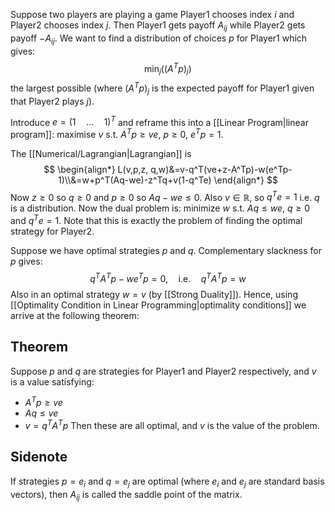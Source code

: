 Suppose two players are playing a game 
Player1 chooses index $i$ and Player2 chooses index $j$. 
Then Player1 gets payoff $A_{ij}$ while Player2 gets payoff $-A_{ij}$.
We want to find a distribution of choices $p$ for Player1 which gives:
$$
\min_j((A^Tp)_j)
$$
the largest possible 
(where $(A^Tp)_j$ is the expected payoff for Player1 given that Player2 plays $j$).

Introduce $e=(1 \quad \dots \quad1)^T$ and reframe this into a [[Linear Program|linear program]]:
maximise $v$ s.t. $A^Tp\geq ve$, $p\geq 0$, $e^Tp=1$.

The [[Numerical/Lagrangian|Lagrangian]] is 
$$
\begin{align*}
L(v,p,z, q,w)&=v-q^T(ve+z-A^Tp)-w(e^Tp-1)\\&=w+p^T(Aq-we)-z^Tq+v(1-q^Te)
\end{align*}
$$
Now $z\geq 0$ so $q\geq 0$ and $p\geq 0$ so $Aq-we\leq 0$. 
Also $v\in\mathbb R$, so $q^Te=1$ 
i.e. $q$ is a distribution. 
Now the dual problem is:
minimize $w$ s.t. $Aq\leq we$, $q\geq 0$ and $q^Te=1$.
Note that this is exactly the problem of finding the optimal strategy for Player2.

Suppose we have optimal strategies $p$ and $q$.
Complementary slackness for $p$ gives:
$$q^TA^Tp-we^Tp=0,\quad\text{i.e.}\quad q^TA^Tp=w$$
Also in an optimal strategy $w=v$ (by [[Strong Duality]]). 
Hence, using [[Optimality Condition in Linear Programming|optimality conditions]] we arrive at the following theorem:
## Theorem
Suppose $p$ and $q$ are strategies for Player1 and Player2 respectively, 
and $v$ is a value satisfying:
- $A^Tp\geq ve$
- $Aq\leq ve$
- $v=q^TA^Tp$
Then these are all optimal, and $v$ is the value of the problem.

## Sidenote
If strategies $p=e_i$ and $q=e_j$ are optimal 
(where $e_i$ and $e_j$ are standard basis vectors), 
then $A_{ij}$ is called the saddle point of the matrix.